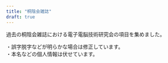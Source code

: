 ```yaml
---
title: "桐陰会雑誌"
draft: true
---
```


過去の桐陰会雑誌における電子電脳技術研究会の項目を集めました。

・誤字脱字などが明らかな場合は修正しています。<br>
・本名などの個人情報は伏せています。